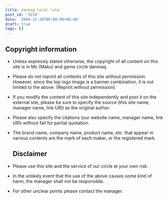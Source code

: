```yaml
---
title: danmaq local rule
post_id: '3219'
date: '2004-12-28T00:00:00+09:00'
draft: true
tags: []
---
```


## Copyright information

*   Unless expressly stated otherwise, the copyright of all content on this site is in Mc (Maku) and game circle danmaq.
*   Please do not reprint all contents of this site without permission. However, since the top logo image is a banner combination, it is not limited to the above. (Reprint without permission)
*   If you modify the content of this site independently and post it on the external site, please be sure to specify the source (this site name, manager name, link URI) as the original author.
*   Please also specify the citations (our website name, manager name, link URI) without fail for partial quotation.
*   The brand name, company name, product name, etc. that appear in various contents are the mark of each maker, or the registered mark.
    
    ## Disclaimer
    

*   Please use this site and the service of our circle at your own risk.
*   In the unlikely event that the use of the above causes some kind of harm, the manager shall not be responsible.
*   For other unclear points please contact the manager.
